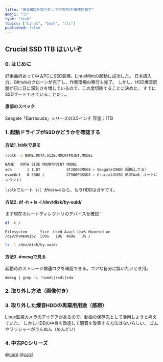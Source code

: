 ```yaml
---
title: "爆音HDDを取り外して中古PCを精神的蘇生"
emoji: "😵‍💫"
type: "tech"
topics: ["Linux", "bash", "cli"]
published: false
---
```


## Crucial SSD 1TB はいいぞ

### 0. はじめに
紆余曲折あって中古PCにSSD装填、LinuxMintの起動に成功した。
日本語入力、Githubのクローンが完了し、作業環境の移行も完了。
しかし、HDD爆音問題が日に日に深刻さを増しているので、この度切除することに決めた。
すでにSSDブートできていることだし。

#### 患部のスペック
Seagate「Barracuda」シリーズの3.5インチ
容量：1TB

### 1. 起動ドライブがSSDかどうかを確認する

#### 方法1. lsblkで見る

```bash
lsblk -o NAME,ROTA,SIZE,MOUNTPOINT,MODEL
```

```plaintext
NAME   ROTA SIZE MOUNTPOINT MODEL
sda       1 1.8T            ST2000DM008 ← SeagateのHDD（回転してる）
nvme0n1   0 500G /          CT500P3SSD8 ← CrucialのSSD（ROTA=0、ルートにマウント）
```
`lsblk`でルート（`/`）が`ROTA=0`なら、もうHDDはガヤです。

#### 方法2. df -h + ls -l /dev/disk/by-uuid/

まず現在のルートディレクトリのデバイスを確認：
```bash
df -h /
```
```plaintext
Filesystem      Size  Used Avail Use% Mounted on
/dev/nvme0n1p2  500G   10G  460G   3% /
```

```bash
ls -l /dev/disk/by-uuid/
```

#### 方法3. dmesgで見る
起動時のストレージ関連ログを確認できる。コアな自分に酔いたいとき用。
```
dmesg | grep -i 'nvme\|ssd\|sda'
```

### 2. 取り外し方法（画像付き）

### 3. 取り外した爆音HDDの再雇用用途（感想）
Linux監視カメラのアイデアがあるので、動画の保存先として活用しようと考えていた。
しかしHDDの中身を改造して騒音を改善する方法はないらしい。
ゴムやワッシャーがうんぬん（めんどい）

### 4. 中古PCシリーズ
@[card](https://zenn.dev/nickelth/articles/optilexsetup01)
@[card](https://zenn.dev/nickelth/articles/optilexsetup02mint)